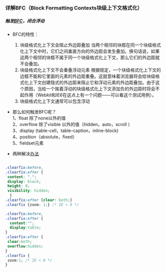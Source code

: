 ### 详解BFC（Block Formatting Contexts块级上下文格式化）

##### 触发[BFC](http://www.cnblogs.com/lhb25/p/inside-block-formatting-ontext.html)，闭合浮动
- BFC的特性：
    1) 块级格式化上下文会阻止外边距叠加
    当两个相邻的块框在同一个块级格式化上下文中时，它们之间垂直方向的外边距会发生叠加。换句话说，如果这两个相邻的块框不属于同一个块级格式化上下文，那么它们的外边距就不会叠加。
     2) 块级格式化上下文不会重叠浮动元素
    根据规定，一个块级格式化上下文的边框不能和它里面的元素的外边距重叠。这就意味着浏览器将会给块级格式化上下文创建隐式的外边距来阻止它和浮动元素的外边距叠加。由于这个原因，当给一个挨着浮动的块级格式化上下文添加负的外边距时将会不起作用（Webkit和IE6在这点上有一个问题——可以看这个测试用例）。
    3) 块级格式化上下文通常可以包含浮动

- 那么如何触发BFC呢？  
    1、float 除了none以外的值  
    2、overflow 除了visible 以外的值（hidden，auto，scroll ）  
    3、display (table-cell，table-caption，inline-block)  
    4、position（absolute，fixed）  
    5、fieldset元素  

- 两种解决[办法](http://www.w3cplus.com/css/clear-float)
```css

.clearfix:before,
.clearfix:after {
 content: ".";
 display: block;
 height: 0;
 visibility: hidden;
  }
.clearfix:after {clear: both;}
.clearfix {zoom: 1;} /* IE < 8 */

.clearfix:before,
.clearfix:after {
  content:"";
  display:table;
}
.clearfix:after {
 clear:both;
 overflow:hidden;
}
.clearfix {
 zoom:1; /* IE < 8 */
}

```
